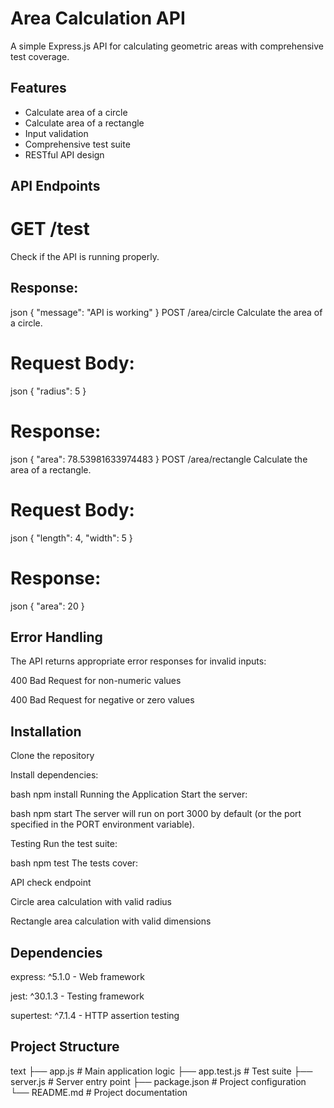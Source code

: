 # Area Calculation API
A simple Express.js API for calculating geometric areas with comprehensive test coverage.

## Features
- Calculate area of a circle
- Calculate area of a rectangle
- Input validation
- Comprehensive test suite
- RESTful API design

## API Endpoints

# GET /test
Check if the API is running properly.

## Response:

json
{
  "message": "API is working"
}
POST /area/circle
Calculate the area of a circle.

# Request Body:

json
{
  "radius": 5
}
# Response:

json
{
  "area": 78.53981633974483
}
POST /area/rectangle
Calculate the area of a rectangle.

# Request Body:

json
{
  "length": 4,
  "width": 5
}
# Response:

json
{
  "area": 20
}
## Error Handling
The API returns appropriate error responses for invalid inputs:

400 Bad Request for non-numeric values

400 Bad Request for negative or zero values

## Installation
Clone the repository

Install dependencies:

bash
npm install
Running the Application
Start the server:

bash
npm start
The server will run on port 3000 by default (or the port specified in the PORT environment variable).

Testing
Run the test suite:

bash
npm test
The tests cover:

API check endpoint

Circle area calculation with valid radius

Rectangle area calculation with valid dimensions

## Dependencies
express: ^5.1.0 - Web framework

jest: ^30.1.3 - Testing framework

supertest: ^7.1.4 - HTTP assertion testing

## Project Structure
text
├── app.js          # Main application logic
├── app.test.js     # Test suite
├── server.js       # Server entry point
├── package.json    # Project configuration
└── README.md       # Project documentation
